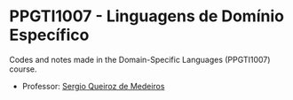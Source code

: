 # PPGTI1007 - Linguagens de Domínio Específico

Codes and notes made in the Domain-Specific Languages (PPGTI1007) course.

- Professor: [Sergio Queiroz de Medeiros](https://docente.ufrn.br/201900341664/perfil)

